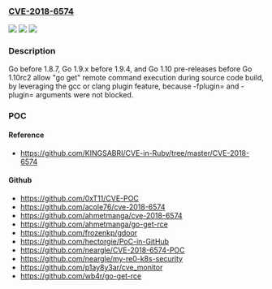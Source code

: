 ### [CVE-2018-6574](https://cve.mitre.org/cgi-bin/cvename.cgi?name=CVE-2018-6574)
![](https://img.shields.io/static/v1?label=Product&message=n%2Fa&color=blue)
![](https://img.shields.io/static/v1?label=Version&message=n%2Fa&color=blue)
![](https://img.shields.io/static/v1?label=Vulnerability&message=n%2Fa&color=brighgreen)

### Description

Go before 1.8.7, Go 1.9.x before 1.9.4, and Go 1.10 pre-releases before Go 1.10rc2 allow "go get" remote command execution during source code build, by leveraging the gcc or clang plugin feature, because -fplugin= and -plugin= arguments were not blocked.

### POC

#### Reference
- https://github.com/KINGSABRI/CVE-in-Ruby/tree/master/CVE-2018-6574

#### Github
- https://github.com/0xT11/CVE-POC
- https://github.com/acole76/cve-2018-6574
- https://github.com/ahmetmanga/cve-2018-6574
- https://github.com/ahmetmanga/go-get-rce
- https://github.com/frozenkp/gdoor
- https://github.com/hectorgie/PoC-in-GitHub
- https://github.com/neargle/CVE-2018-6574-POC
- https://github.com/neargle/my-re0-k8s-security
- https://github.com/p1ay8y3ar/cve_monitor
- https://github.com/wb4r/go-get-rce

